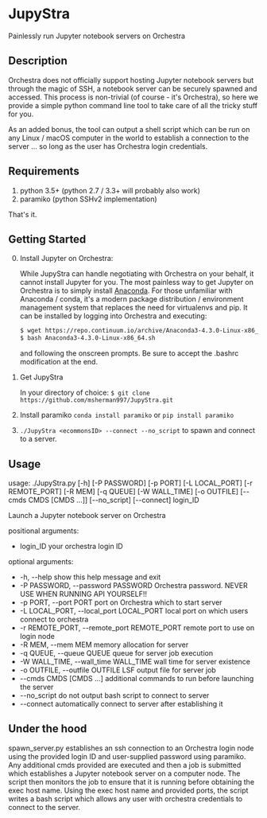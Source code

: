 # JupyStra
Painlessly run Jupyter notebook servers on Orchestra

## Description
Orchestra does not officially support hosting Jupyter notebook servers but through
the magic of SSH, a notebook server can be securely spawned and accessed.
This process is non-trivial (of course - it's Orchestra), so here we provide a simple python command line tool to
take care of all the tricky stuff for you.

As an added bonus, the tool can output a shell script which can be run on any Linux / macOS
computer in the world to establish a connection to the server ... so long as the user has
Orchestra login credentials.

## Requirements
1. python 3.5+ (python 2.7 / 3.3+ will probably also work) 
2. paramiko (python SSHv2 implementation)

That's it.

## Getting Started
0. Install Jupyter on Orchestra:

   While JupyStra can handle negotiating with Orchestra on your behalf, it cannot install Jupyter for you.
   The most painless way to get Jupyter on Orchestra is to simply install [Anaconda](https://www.continuum.io/downloads).
   For those unfamiliar with Anaconda / conda, it's a modern package distribution / environment management system that 
   replaces the need for virtualenvs and pip. It can be installed by logging into Orchestra and executing:
   ```bash
   $ wget https://repo.continuum.io/archive/Anaconda3-4.3.0-Linux-x86_64.sh
   $ bash Anaconda3-4.3.0-Linux-x86_64.sh
   ```
   and following the onscreen prompts. Be sure to accept the .bashrc modification at the end.

1. Get JupyStra

   In your directory of choice: `$ git clone https://github.com/msherman997/JupyStra.git`

2. Install paramiko
   `conda install paramiko` or `pip install paramiko`

3. `./JupyStra <ecommonsID> --connect --no_script` to spawn and connect to a server.

## Usage
usage: ./JupyStra.py [-h] [-P PASSWORD] [-p PORT] [-L LOCAL_PORT]
                   [-r REMOTE_PORT] [-R MEM] [-q QUEUE] [-W WALL_TIME]
                   [-o OUTFILE] [--cmds CMDS [CMDS ...]] [--no_script]
                   [--connect]
                   login_ID

Launch a Jupyter notebook server on Orchestra

positional arguments:
  + login_ID              your orchestra login ID

optional arguments:
  + -h, --help            show this help message and exit
  + -P PASSWORD, --password PASSWORD
                        Orchestra password. NEVER USE WHEN RUNNING API
                        YOURSELF!!
  + -p PORT, --port PORT  port on Orchestra which to start server
  + -L LOCAL_PORT, --local_port LOCAL_PORT
                        local port on which users connect to orchestra
  + -r REMOTE_PORT, --remote_port REMOTE_PORT
                        remote port to use on login node
  + -R MEM, --mem MEM     memory allocation for server
  + -q QUEUE, --queue QUEUE
                        queue for server job execution
  + -W WALL_TIME, --wall_time WALL_TIME
                        wall time for server existence
  + -o OUTFILE, --outfile OUTFILE
                        LSF output file for server job
  + --cmds CMDS [CMDS ...]
                        additional commands to run before launching the server
  + --no_script           do not output bash script to connect to server
  + --connect             automatically connect to server after establishing it

## Under the hood
spawn_server.py establishes an ssh connection to an Orchestra login node using the provided login ID and
user-supplied password using paramiko. Any additional cmds provided are executed
and then a job is submitted which establishes a Jupyter notebook server on a computer node.
The script then monitors the job to ensure that it is running before obtaining the exec host name.
Using the exec host name and provided ports, the script writes a bash script which allows any
user with orchestra credentials to connect to the server.
